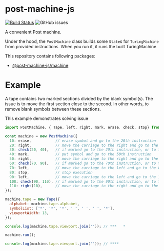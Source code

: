 # post-machine-js

[![Build Status](https://travis-ci.com/mellonis/post-machine-js.svg?branch=master)](https://travis-ci.com/mellonis/post-machine-js)
![GitHub issues](https://img.shields.io/github/issues/mellonis/post-machine-js)

A convenient Post machine.

Under the hood, the `PostMachine` class builds some `State`s for `TuringMachine` from provided instructions. When you run it, it runs the built TuringMachine. 

This repository contains following packages:
* [@post-machine-js/machine](https://github.com/mellonis/post-machine-js/tree/master/packages/machine)

# Example

A tape contains two marked sections divided by the blank symbol(s). The issue is to move the first section close to the second. In other words, to remove blank symbols between these sections.

This example demonstrates solving issue 

```javascript
import PostMachine, { Tape, left, right, mark, erase, check, stop} from '@post-machine-js/machine';

const machine = new PostMachine({
  10: erase,           // erase symbol and go to the 20th instruction
  20: right,           // move the carriage to the right and go to the 30th instruction
  30: check(20, 40),   // if marked go to the 20th instruction, or to the 40th otherwise
  40: mark,            // put symbol and go to the 50th instruction
  50: right,           // move the carriage to the right and go to the 60th instruction
  60: check(70, 90),   // if marked go to the 70th instruction, or to the 90th otherwise
  70: left,            // move the carriage to the left and go to the 80th instruction
  80: stop,            // stop execution
  90: left,            // move the carriage to the left and go to the 100th instruction
  100: check(90, 110), // if marked go to the 90th instruction, or to the 110th otherwise
  110: right(10),      // move the carriage to the right and go to the 80th instruction
});

machine.tape = new Tape({
  alphabet: machine.tape.alphabet,
  symbolList: ['*', '*', '*', ' ', ' ', ' ', '*'],
  viewportWidth: 13,
});

console.log(machine.tape.viewport.join('')); // ***   *

machine.run();

console.log(machine.tape.viewport.join('')); // ****
```
